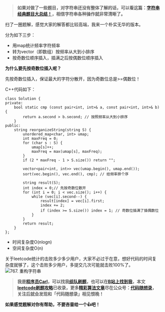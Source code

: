 
> **如果对做了一些题目，对字符串还没有整体了解的话，可以看这篇：[字符串经典题目大总结！](https://mp.weixin.qq.com/s/gtycjyDtblmytvBRFlCZJg)，相信字符串各种操作就非常清晰了。**

扫了一圈题解，感觉大家的解答都比较高端，我来一个朴实无华的版本。

分为如下三步：

* 用map统计频率字符频率 
* 转为vector（即数组）按频率从大到小排序 
* 按奇数位顺序插入，插满之后按偶数位顺序插入

**为什么要先按奇数位插入呢？**

先按奇数位插入，保证最大的字符分散开，因为奇数位总是>=偶数位！

C++代码如下：

```
class Solution {
private:
    bool static cmp (const pair<int, int>& a, const pair<int, int>& b) {
        return a.second > b.second; // 按照频率从大到小排序
    }
public:
    string reorganizeString(string S) {
        unordered_map<char, int> umap;
        int maxFreq = 0;
        for (char s : S) {
            umap[s]++;
            maxFreq = max(umap[s], maxFreq);
        }
        if (2 * maxFreq - 1 > S.size()) return "";

        vector<pair<int, int>> vec(umap.begin(), umap.end());
        sort(vec.begin(), vec.end(), cmp); // 给频率排个序

        string result(S);
        int index = 0;// 先按奇数位散开
        for (int i = 0; i < vec.size(); i++) {
            while (vec[i].second--) {
                result[index] = vec[i].first;
                index += 2;
                if (index >= S.size()) index = 1; // 奇数位插满了插偶数位
            }
        }
        return result;
    }
};
```

* 时间复杂度O(nlogn)
* 空间复杂度O(n)

关于leetcode统计的击败多少多少用户，大家不必过于在意，想好代码的时间复杂度就够了，这个击败多少用户，多提交几次可能就击败100%了。
![767. 重构字符串](https://img-blog.csdnimg.cn/202011301035035.png)

> **我是[程序员Carl](https://github.com/youngyangyang04)，可以找我[组队刷题](https://img-blog.csdnimg.cn/20201115103410182.png)，也可以在[B站上找到我](https://space.bilibili.com/525438321)，本文[leetcode刷题攻略](https://github.com/youngyangyang04/leetcode-master)已收录，更多[精彩算法文章](https://mp.weixin.qq.com/mp/appmsgalbum?__biz=MzUxNjY5NTYxNA==&action=getalbum&album_id=1485825793120387074&scene=173#wechat_redirect)尽在公众号：[代码随想录](https://img-blog.csdnimg.cn/20201124161234338.png)，关注后就会发现和「代码随想录」相见恨晚！**

**如果感觉题解对你有帮助，不要吝啬给一个👍吧！**

